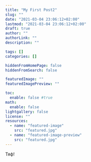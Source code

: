 ```yaml
---
title: "My First Post2"
slug: ""
date: "2021-03-04 23:06:12+02:00"
lastmod: "2021-03-04 23:06:12+02:00"
draft: true
author: ""
authorLink: ""
description: ""

tags: []
categories: []

hiddenFromHomePage: false
hiddenFromSearch: false

featuredImage: ""
featuredImagePreview: ""

toc:
  enable: false #true
math:
  enable: false
lightgallery: false
license: ""
resources:
  - name: "featured-image"
    src: "featured.jpg"
  - name: "featured-image-preview"
    src: "featured.jpg"
---
```


<!--more-->

Тяф!  
